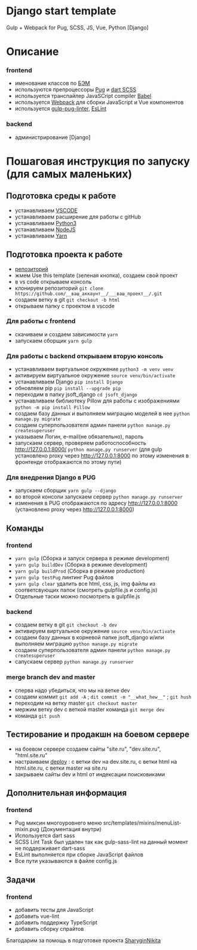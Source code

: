 # Django start template
Gulp + Webpack for Pug, SCSS, JS, Vue, Python [Django]

# Описание
### frontend
* именование классов по [БЭМ](https://ru.bem.info/)
* используются препроцессоры [Pug](https://pugjs.org/) и [dart SCSS](https://sass-scss.ru/dart-sass/)
* используется транспайлер JavaSCript compiler [Babel](https://babeljs.io/)
* используется [Webpack](https://webpack.js.org/) для сборки JavaScript и Vue компонентов
* используется [gulp-pug-linter](https://www.npmjs.com/package/gulp-pug-linter), [EsLint](https://eslint.org/)
### backend
* администрирование [Django]

# Пошаговая инструкция по запуску (для самых маленьких)
## Подготовка среды к работе
* устанавливаем [VSCODE](https://code.visualstudio.com/)
* устанавливаем расширение для работы с gitHub
* устанавливаем [Python3](https://www.python.org/downloads/)
* устанавливаем [NodeJS](https://nodejs.org/en/)
* устанавливаем [Yarn](https://yarnpkg.com/en/docs/install)

## Подготовка проекта к работе
* [репозиторий](https://github.com/MikhailArsentev/django-start-template)
* жмем Use this template (зеленая кнопка), создаем свой проект
* в vs code открываем консоль
* клонируем репозиторий ````git clone https://github.com/__ваш_аккаунт__/___ваш_проект__/.git````
* создаем ветку в git ````git checkout -b html````
* открываем папку с проектом в vscode

### Для работы с frontend
* скачиваем и создаем зависимости ````yarn````
* запускаем сборщик ````yarn gulp````

### Для работы c backend открываем вторую консоль
* устанавливаем виртуальное окружение ````python3 -m venv venv````
* активируем виртуальное окружение ````source venv/bin/activate````
* устанавливаем Django ````pip install Django````
* обновляем pip ````pip install --upgrade pip````
* переходим в папку jsoft_django ````cd jsoft_django````
* устанавливаем библиотеку Pillow для работы с изображениями ````python -m pip install Pillow````
* создаем базу данных и выполняем миграцию моделей в нее ````python manage.py migrate````
* создаем суперпользователя админ панели ````python manage.py createsuperuser```` 
* указываем Логин, e-mail(не обязательно), пароль
* запускаем сервер, проверяем работоспособность http://127.0.0.1:8000/ ````python manage.py runserver````
(для gulp установлено proxy через http://127.0.0.1:8000 по этому изменения в фронтенде отображаются по этому пути)

### Для внедрения Django в PUG
* запускаем сборщик ````yarn gulp --django````
* во второй консоли запускаем сервер ````python manage.py runserver````
* изменения в PUG отображаются по адресу http://127.0.0.1:8000 (установлено proxy через http://127.0.0.1:8000)

## Команды
### frontend
* ````yarn gulp```` (Сборка и запуск сервера в режиме development)
* ````yarn gulp buildDev```` (Сборка в режиме development)
* ````yarn gulp buildProd```` (Сборка в режиме production)
* ````yarn gulp testPug```` линтинг Pug файлов
* ````yarn gulp clear```` удалить все html, css, js, img файлы из соответсвующих папок (смотреть gulpfile.js и config.js)
* Отдельные таски можно посмотреть в gulpfile.js
### backend
* создаем ветку в git ````git checkout -b dev````
* активируем виртуальное окружение ````source venv/bin/activate````
* создаем базу данных в корневой папке jsoft_django и/или выполняем миграцию ````python manage.py migrate````
* создаем суперпользователя админ панели ````python manage.py createsuperuser````
* сапускаем сервер ````python manage.py runserver````
### merge branch dev and master
* сперва надо убедиться, что мы на ветке dev
* создаем коммит ````git add -A```` ; ````dit commit -m "__what_hew__"```` ; ````git hush```` 
* переходим на ветку master ````git checkout master````
* мержим ветку dev с веткой master команда ````git merge dev````
* команда ````git push````

## Тестирование и продакшн на боевом сервере
* на боевом сервере создаем сайты "site.ru", "dev.site.ru", "html.site.ru"
* настраиваем [deploy](https://vk.com/im?sel=8928331) : с ветки dev на dev.site.ru, с ветки html на html.site.ru, с ветки master на site.ru
* закрываем сайты dev и html от индексации поисковиками

## Дополнительная информация
### frontend
* Pug миксин многоуровнего меню src/templates/mixins/menuList-mixin.pug (Документация внутри)
* Используется dart sass
* SCSS Lint Task был удален так как gulp-sass-lint на данный момент не поддерживает dart-sass
* EsLint выполняется при сборке JavaScript файлов
* Все пути указываются в файле config.js

## Задачи
### frontend
* добавить тесты для JavaScript
* добавить vue-lint
* добавить поддержку TypeScript
* добавить сборку спрайтов

Благодарим за помощь в подготовке проекта [SharyginNikita](https://github.com/SharyginNikita/)